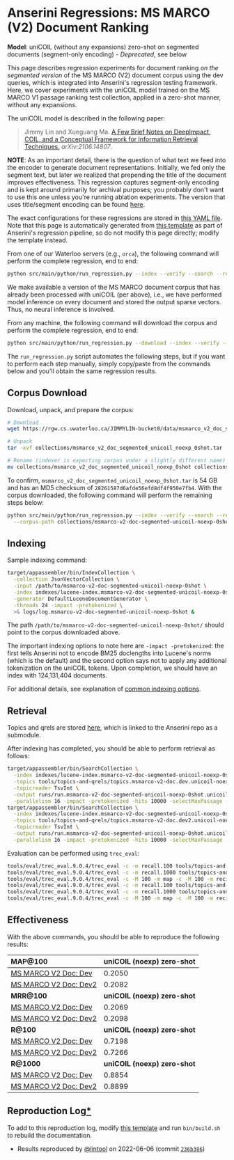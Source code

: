 # Anserini Regressions: MS MARCO (V2) Document Ranking

**Model**: uniCOIL (without any expansions) zero-shot on segmented documents (segment-only encoding) - _Deprecated_, see below

This page describes regression experiments for document ranking _on the segmented version_ of the MS MARCO (V2) document corpus using the dev queries, which is integrated into Anserini's regression testing framework.
Here, we cover experiments with the uniCOIL model trained on the MS MARCO V1 passage ranking test collection, applied in a zero-shot manner, without any expansions.

The uniCOIL model is described in the following paper:

> Jimmy Lin and Xueguang Ma. [A Few Brief Notes on DeepImpact, COIL, and a Conceptual Framework for Information Retrieval Techniques.](https://arxiv.org/abs/2106.14807) _arXiv:2106.14807_.

**NOTE**: As an important detail, there is the question of what text we feed into the encoder to generate document representations.
Initially, we fed only the segment text, but later we realized that prepending the title of the document improves effectiveness.
This regression captures segment-only encoding and is kept around primarily for archival purposes; you probably don't want to use this one unless you're running ablation experiments.
The version that uses title/segment encoding can be found [here](regressions-msmarco-v2-doc-segmented-unicoil-noexp-0shot-v2.md).

The exact configurations for these regressions are stored in [this YAML file](../../src/main/resources/regression/msmarco-v2-doc-segmented-unicoil-noexp-0shot.yaml).
Note that this page is automatically generated from [this template](../../src/main/resources/docgen/templates/msmarco-v2-doc-segmented-unicoil-noexp-0shot.template) as part of Anserini's regression pipeline, so do not modify this page directly; modify the template instead.

From one of our Waterloo servers (e.g., `orca`), the following command will perform the complete regression, end to end:

```bash
python src/main/python/run_regression.py --index --verify --search --regression msmarco-v2-doc-segmented-unicoil-noexp-0shot
```

We make available a version of the MS MARCO document corpus that has already been processed with uniCOIL (per above), i.e., we have performed model inference on every document and stored the output sparse vectors.
Thus, no neural inference is involved.

From any machine, the following command will download the corpus and perform the complete regression, end to end:

```bash
python src/main/python/run_regression.py --download --index --verify --search --regression msmarco-v2-doc-segmented-unicoil-noexp-0shot
```

The `run_regression.py` script automates the following steps, but if you want to perform each step manually, simply copy/paste from the commands below and you'll obtain the same regression results.

## Corpus Download

Download, unpack, and prepare the corpus:

```bash
# Download
wget https://rgw.cs.uwaterloo.ca/JIMMYLIN-bucket0/data/msmarco_v2_doc_segmented_unicoil_noexp_0shot.tar -P collections/

# Unpack
tar -xvf collections/msmarco_v2_doc_segmented_unicoil_noexp_0shot.tar -C collections/

# Rename (indexer is expecting corpus under a slightly different name)
mv collections/msmarco_v2_doc_segmented_unicoil_noexp_0shot collections/msmarco-v2-doc-segmented-unicoil-noexp-0shot
```

To confirm, `msmarco_v2_doc_segmented_unicoil_noexp_0shot.tar` is 54 GB and has an MD5 checksum of `28261587d6afde56efd8df4f950e7fb4`.
With the corpus downloaded, the following command will perform the remaining steps below:

```bash
python src/main/python/run_regression.py --index --verify --search --regression msmarco-v2-doc-segmented-unicoil-noexp-0shot \
  --corpus-path collections/msmarco-v2-doc-segmented-unicoil-noexp-0shot
```

## Indexing

Sample indexing command:

```bash
target/appassembler/bin/IndexCollection \
  -collection JsonVectorCollection \
  -input /path/to/msmarco-v2-doc-segmented-unicoil-noexp-0shot \
  -index indexes/lucene-index.msmarco-v2-doc-segmented-unicoil-noexp-0shot/ \
  -generator DefaultLuceneDocumentGenerator \
  -threads 24 -impact -pretokenized \
  >& logs/log.msmarco-v2-doc-segmented-unicoil-noexp-0shot &
```

The path `/path/to/msmarco-v2-doc-segmented-unicoil-noexp-0shot/` should point to the corpus downloaded above.

The important indexing options to note here are `-impact -pretokenized`: the first tells Anserini not to encode BM25 doclengths into Lucene's norms (which is the default) and the second option says not to apply any additional tokenization on the uniCOIL tokens.
Upon completion, we should have an index with 124,131,404 documents.

For additional details, see explanation of [common indexing options](common-indexing-options.md).

## Retrieval

Topics and qrels are stored [here](https://github.com/castorini/anserini-tools/tree/master/topics-and-qrels), which is linked to the Anserini repo as a submodule.

After indexing has completed, you should be able to perform retrieval as follows:

```bash
target/appassembler/bin/SearchCollection \
  -index indexes/lucene-index.msmarco-v2-doc-segmented-unicoil-noexp-0shot/ \
  -topics tools/topics-and-qrels/topics.msmarco-v2-doc.dev.unicoil-noexp.0shot.tsv.gz \
  -topicreader TsvInt \
  -output runs/run.msmarco-v2-doc-segmented-unicoil-noexp-0shot.unicoil-noexp-0shot.topics.msmarco-v2-doc.dev.unicoil-noexp.0shot.txt \
  -parallelism 16 -impact -pretokenized -hits 10000 -selectMaxPassage -selectMaxPassage.delimiter "#" -selectMaxPassage.hits 1000 &
target/appassembler/bin/SearchCollection \
  -index indexes/lucene-index.msmarco-v2-doc-segmented-unicoil-noexp-0shot/ \
  -topics tools/topics-and-qrels/topics.msmarco-v2-doc.dev2.unicoil-noexp.0shot.tsv.gz \
  -topicreader TsvInt \
  -output runs/run.msmarco-v2-doc-segmented-unicoil-noexp-0shot.unicoil-noexp-0shot.topics.msmarco-v2-doc.dev2.unicoil-noexp.0shot.txt \
  -parallelism 16 -impact -pretokenized -hits 10000 -selectMaxPassage -selectMaxPassage.delimiter "#" -selectMaxPassage.hits 1000 &
```

Evaluation can be performed using `trec_eval`:

```bash
tools/eval/trec_eval.9.0.4/trec_eval -c -m recall.100 tools/topics-and-qrels/qrels.msmarco-v2-doc.dev.txt runs/run.msmarco-v2-doc-segmented-unicoil-noexp-0shot.unicoil-noexp-0shot.topics.msmarco-v2-doc.dev.unicoil-noexp.0shot.txt
tools/eval/trec_eval.9.0.4/trec_eval -c -m recall.1000 tools/topics-and-qrels/qrels.msmarco-v2-doc.dev.txt runs/run.msmarco-v2-doc-segmented-unicoil-noexp-0shot.unicoil-noexp-0shot.topics.msmarco-v2-doc.dev.unicoil-noexp.0shot.txt
tools/eval/trec_eval.9.0.4/trec_eval -c -M 100 -m map -c -M 100 -m recip_rank tools/topics-and-qrels/qrels.msmarco-v2-doc.dev.txt runs/run.msmarco-v2-doc-segmented-unicoil-noexp-0shot.unicoil-noexp-0shot.topics.msmarco-v2-doc.dev.unicoil-noexp.0shot.txt
tools/eval/trec_eval.9.0.4/trec_eval -c -m recall.100 tools/topics-and-qrels/qrels.msmarco-v2-doc.dev2.txt runs/run.msmarco-v2-doc-segmented-unicoil-noexp-0shot.unicoil-noexp-0shot.topics.msmarco-v2-doc.dev2.unicoil-noexp.0shot.txt
tools/eval/trec_eval.9.0.4/trec_eval -c -m recall.1000 tools/topics-and-qrels/qrels.msmarco-v2-doc.dev2.txt runs/run.msmarco-v2-doc-segmented-unicoil-noexp-0shot.unicoil-noexp-0shot.topics.msmarco-v2-doc.dev2.unicoil-noexp.0shot.txt
tools/eval/trec_eval.9.0.4/trec_eval -c -M 100 -m map -c -M 100 -m recip_rank tools/topics-and-qrels/qrels.msmarco-v2-doc.dev2.txt runs/run.msmarco-v2-doc-segmented-unicoil-noexp-0shot.unicoil-noexp-0shot.topics.msmarco-v2-doc.dev2.unicoil-noexp.0shot.txt
```

## Effectiveness

With the above commands, you should be able to reproduce the following results:

| **MAP@100**                                                                                                  | **uniCOIL (noexp) zero-shot**|
|:-------------------------------------------------------------------------------------------------------------|-----------|
| [MS MARCO V2 Doc: Dev](https://microsoft.github.io/msmarco/TREC-Deep-Learning.html)                          | 0.2050    |
| [MS MARCO V2 Doc: Dev2](https://microsoft.github.io/msmarco/TREC-Deep-Learning.html)                         | 0.2082    |
| **MRR@100**                                                                                                  | **uniCOIL (noexp) zero-shot**|
| [MS MARCO V2 Doc: Dev](https://microsoft.github.io/msmarco/TREC-Deep-Learning.html)                          | 0.2069    |
| [MS MARCO V2 Doc: Dev2](https://microsoft.github.io/msmarco/TREC-Deep-Learning.html)                         | 0.2098    |
| **R@100**                                                                                                    | **uniCOIL (noexp) zero-shot**|
| [MS MARCO V2 Doc: Dev](https://microsoft.github.io/msmarco/TREC-Deep-Learning.html)                          | 0.7198    |
| [MS MARCO V2 Doc: Dev2](https://microsoft.github.io/msmarco/TREC-Deep-Learning.html)                         | 0.7266    |
| **R@1000**                                                                                                   | **uniCOIL (noexp) zero-shot**|
| [MS MARCO V2 Doc: Dev](https://microsoft.github.io/msmarco/TREC-Deep-Learning.html)                          | 0.8854    |
| [MS MARCO V2 Doc: Dev2](https://microsoft.github.io/msmarco/TREC-Deep-Learning.html)                         | 0.8899    |

## Reproduction Log[*](reproducibility.md)

To add to this reproduction log, modify [this template](../../src/main/resources/docgen/templates/msmarco-v2-doc-segmented-unicoil-noexp-0shot.template) and run `bin/build.sh` to rebuild the documentation.

+ Results reproduced by [@lintool](https://github.com/lintool) on 2022-06-06 (commit [`236b386`](https://github.com/castorini/anserini/commit/236b386ddc11d292b4b736162b59488a02236d6c))
